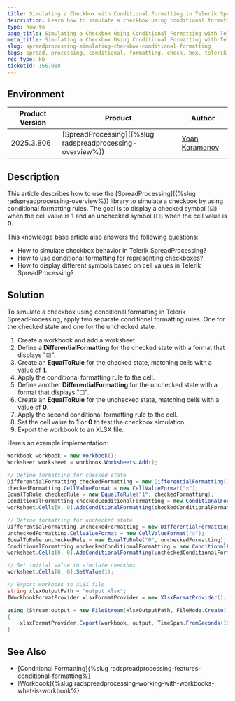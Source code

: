 ```yaml
---
title: Simulating a Checkbox with Conditional Formatting in Telerik SpreadProcessing
description: Learn how to simulate a checkbox using conditional formatting with Telerik SpreadProcessing.
type: how-to
page_title: Simulating a Checkbox Using Conditional Formatting with Telerik SpreadProcessing
meta_title: Simulating a Checkbox Using Conditional Formatting with Telerik SpreadProcessing
slug: spreadprocessing-simulating-checkbox-conditional-formatting
tags: spread, processing, conditional, formatting, check, box, telerik, document, xlsx
res_type: kb
ticketid: 1667088
---
```


## Environment

|Product Version|Product|Author|
|----|----|----|
|2025.3.806|[SpreadProcessing]({%slug radspreadprocessing-overview%})|[Yoan Karamanov](https://www.telerik.com/blogs/author/yoan-karamanov)|

## Description

This article describes how to use the [SpreadProcessing]({%slug radspreadprocessing-overview%}) library to simulate a checkbox by using conditional formatting rules. The goal is to display a checked symbol (☑) when the cell value is **1** and an unchecked symbol (☐) when the cell value is **0**. 

This knowledge base article also answers the following questions:
- How to simulate checkbox behavior in Telerik SpreadProcessing?
- How to use conditional formatting for representing checkboxes?
- How to display different symbols based on cell values in Telerik SpreadProcessing?

## Solution

To simulate a checkbox using conditional formatting in Telerik SpreadProcessing, apply two separate conditional formatting rules. One for the checked state and one for the unchecked state.

1. Create a workbook and add a worksheet.
2. Define a **DifferentialFormatting** for the checked state with a format that displays "☑".
3. Create an **EqualToRule** for the checked state, matching cells with a value of **1**.
4. Apply the conditional formatting rule to the cell.
5. Define another **DifferentialFormatting** for the unchecked state with a format that displays "☐".
6. Create an **EqualToRule** for the unchecked state, matching cells with a value of **0**.
7. Apply the second conditional formatting rule to the cell.
8. Set the cell value to **1** or **0** to test the checkbox simulation.
9. Export the workbook to an XLSX file.

Here’s an example implementation:

```csharp
Workbook workbook = new Workbook();
Worksheet worksheet = workbook.Worksheets.Add();

// Define formatting for checked state
DifferentialFormatting checkedFormatting = new DifferentialFormatting();
checkedFormatting.CellValueFormat = new CellValueFormat("☑");
EqualToRule checkedRule = new EqualToRule("1", checkedFormatting);
ConditionalFormatting checkedConditionalFormatting = new ConditionalFormatting(checkedRule);
worksheet.Cells[0, 0].AddConditionalFormatting(checkedConditionalFormatting);

// Define formatting for unchecked state
DifferentialFormatting uncheckedFormatting = new DifferentialFormatting();
uncheckedFormatting.CellValueFormat = new CellValueFormat("☐");
EqualToRule uncheckedRule = new EqualToRule("0", uncheckedFormatting);
ConditionalFormatting uncheckedConditionalFormatting = new ConditionalFormatting(uncheckedRule);
worksheet.Cells[0, 0].AddConditionalFormatting(uncheckedConditionalFormatting);

// Set initial value to simulate checkbox
worksheet.Cells[0, 0].SetValue(1);

// Export workbook to XLSX file
string xlsxOutputPath = "output.xlsx";
IWorkbookFormatProvider xlsxFormatProvider = new XlsxFormatProvider();

using (Stream output = new FileStream(xlsxOutputPath, FileMode.Create))
{
    xlsxFormatProvider.Export(workbook, output, TimeSpan.FromSeconds(10));
}
```

## See Also

* [Conditional Formatting]{%slug radspreadprocessing-features-conditional-formatting%}
* [Workbook]{%slug radspreadprocessing-working-with-workbooks-what-is-workbook%}
